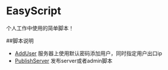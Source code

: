 # EasyScript
个人工作中使用的简单脚本！

##脚本说明

* [AddUser](https://github.com/heguangyu1989/esayscript/tree/master/AddUser)
服务器上使用默认密码添加用户，同时指定用户出口ip
* [PublishServer](https://github.com/heguangyu1989/esayscript/tree/master/PublishServer)
发布server或者admin脚本
